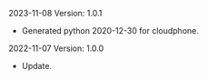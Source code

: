 2023-11-08 Version: 1.0.1
- Generated python 2020-12-30 for cloudphone.

2022-11-07 Version: 1.0.0
- Update.

